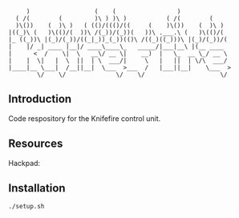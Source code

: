          )                  (    (                 )              
      ( /(        (         )\ ) )\ )           ( /(        (     
      )\())    (  )\ )   ( (()/((()/((     (    )\())    (  )\ )  
    |((_)\ (   )\(()/(  ))\ /(_))/(_))(   ))\ .___.\ (   )\(()/(  
    |_ ((_))\ |(_)/(_))/((_|_))_(_))(()\ /((_)((_)))\ |(_)/(_))/(
    |    |/ _| ____ |__|/ ____\____\_   _____/|___|__\ |(__ ____  
    |      <  /    \|  \   __\/ __ \|    __)  |   \_  __ \_/ __ \ 
    |    |  \|   |  \  ||  | \  ___/|     \   |   ||  | \/\  ___/ 
    |____|__ \___|  /__||__|  \___  >___  /   |___||__|    \___  >
            \/    \/              \/    \/                     \/ 

## Introduction

Code respository for the Knifefire control unit.

## Resources

Hackpad: <url>

## Installation

    ./setup.sh
